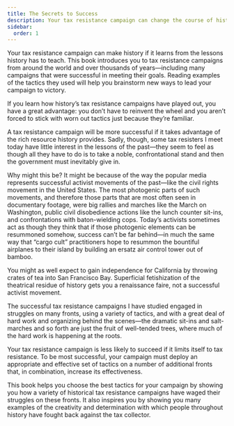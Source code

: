 ```yaml
---
title: The Secrets to Success
description: Your tax resistance campaign can change the course of history if it learns from the lessons history has to teach.
sidebar:
  order: 1
---
```


Your tax resistance campaign can make history if it learns from the lessons history has to teach.
This book introduces you to tax resistance campaigns from around the world and over thousands of years—including many campaigns that were successful in meeting their goals.
Reading examples of the tactics they used will help you brainstorm new ways to lead your campaign to victory.

If you learn how history’s tax resistance campaigns have played out, you have a great advantage: you don’t have to reinvent the wheel and you aren’t forced to stick with worn out tactics just because they’re familiar.

A tax resistance campaign will be more successful if it takes advantage of the rich resource history provides.
Sadly, though, some tax resisters I meet today have little interest in the lessons of the past—they seem to feel as though all they have to do is to take a noble, confrontational stand and then the government must inevitably give in.

Why might this be?
It might be because of the way the popular media represents successful activist movements of the past—like the civil rights movement in the United States.
The most photogenic parts of such movements, and therefore those parts that are most often seen in documentary footage, were big rallies and marches like the March on Washington, public civil disobedience actions like the lunch counter sit-ins, and confrontations with baton-wielding cops.
Today’s activists sometimes act as though they think that if those photogenic elements can be resummoned somehow, success can’t be far behind—in much the same way that “cargo cult” practitioners hope to resummon the bountiful airplanes to their island by building an ersatz air control tower out of bamboo.

You might as well expect to gain independence for California by throwing crates of tea into San Francisco Bay.
Superficial fetishization of the theatrical residue of history gets you a renaissance faire, not a successful activist movement.

The successful tax resistance campaigns I have studied engaged in struggles on many fronts, using a variety of tactics, and with a great deal of hard work and organizing behind the scenes—the dramatic sit-ins and salt-marches and so forth are just the fruit of well-tended trees, where much of the hard work is happening at the roots.

Your tax resistance campaign is less likely to succeed if it limits itself to tax resistance.
To be most successful, your campaign must deploy an appropriate and effective set of tactics on a number of additional fronts that, in combination, increase its effectiveness.

This book helps you choose the best tactics for your campaign by showing you how a variety of historical tax resistance campaigns have waged their struggles on these fronts.
It also inspires you by showing you many examples of the creativity and determination with which people throughout history have fought back against the tax collector.

